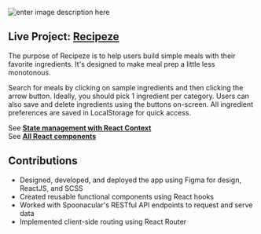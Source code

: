 ![enter image description here](https://cdn.sanity.io/images/nof1t6y8/projects/45693423977747eff4e2ad8a24c30b95a9ee430d-2560x1415.png)

## Live Project: [Recipeze](https://recipeze.dev)

The purpose of Recipeze is to help users build simple meals with their favorite ingredients. It's designed to make meal prep a little less monotonous. 

Search for meals by clicking on sample ingredients and then clicking the arrow button. Ideally, you should pick 1 ingredient per category. Users can also save and delete ingredients using the buttons on-screen. All ingredient preferences are saved in LocalStorage for quick access. 

See [**State management with React Context**](https://github.com/CarlsJr4/recipeze/tree/master/src/context) \
See [**All React components**](https://github.com/CarlsJr4/recipeze/tree/master/src/components)

## Contributions
- Designed, developed, and deployed the app using Figma for design, ReactJS, and SCSS
- Created reusable functional components using React hooks
- Worked with Spoonacular's RESTful API endpoints to request and serve data
- Implemented client-side routing using React Router


